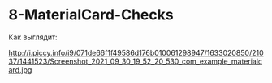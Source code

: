 # 8-MaterialCard-Checks

Как выглядит:

http://i.piccy.info/i9/071de66f1f49586d176b010061298947/1633020850/21037/1441523/Screenshot_2021_09_30_19_52_20_530_com_example_materialcard.jpg
